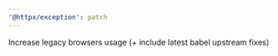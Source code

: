 ```yaml
---
'@httpx/exception': patch
---
```


Increase legacy browsers usage (+ include latest babel upstream fixes)
